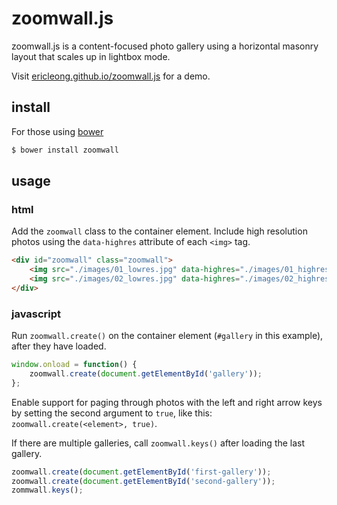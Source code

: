 zoomwall.js
===========
zoomwall.js is a content-focused photo gallery using a horizontal masonry layout that scales up in lightbox mode.

Visit [ericleong.github.io/zoomwall.js](http://ericleong.github.io/zoomwall.js) for a demo.

install
-------
For those using [bower](http://bower.io/)
```bash
$ bower install zoomwall
```

usage
-----

### html

Add the `zoomwall` class to the container element. Include high resolution photos using the `data-highres` attribute of each `<img>` tag.

```html
<div id="zoomwall" class="zoomwall">
    <img src="./images/01_lowres.jpg" data-highres="./images/01_highres.jpg" />
    <img src="./images/02_lowres.jpg" data-highres="./images/02_highres.jpg" />
</div>
```

### javascript

Run `zoomwall.create()` on the container element (`#gallery` in this example), after they have loaded.

```javascript
window.onload = function() {
    zoomwall.create(document.getElementById('gallery'));
};
```

Enable support for paging through photos with the left and right arrow keys by setting the second argument to `true`, like this: `zoomwall.create(<element>, true)`.

If there are multiple galleries, call `zoomwall.keys()` after loading the last gallery.

```javascript
zoomwall.create(document.getElementById('first-gallery'));
zoomwall.create(document.getElementById('second-gallery'));
zommwall.keys();
```